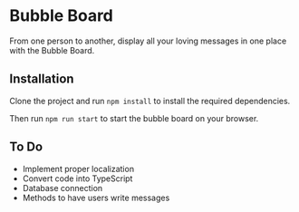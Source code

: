 # Bubble Board
From one person to another, display all your loving messages in one place with the Bubble Board.

## Installation

Clone the project and run 
```npm install```
to install the required dependencies.

Then run 
```npm run start```
to start the bubble board on your browser.

## To Do
* Implement proper localization
* Convert code into TypeScript
* Database connection
* Methods to have users write messages

